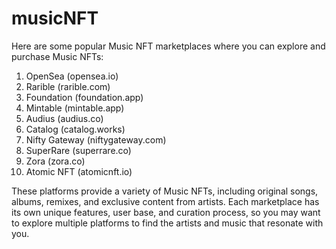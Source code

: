 # musicNFT
Here are some popular Music NFT marketplaces where you can explore and purchase Music NFTs:
1. OpenSea (opensea.io)
2. Rarible (rarible.com)
3. Foundation (foundation.app)
4. Mintable (mintable.app)
5. Audius (audius.co)
6. Catalog (catalog.works)
7. Nifty Gateway (niftygateway.com)
8. SuperRare (superrare.co)
9. Zora (zora.co)
10. Atomic NFT (atomicnft.io)
    
These platforms provide a variety of Music NFTs, including original songs, albums, remixes, and exclusive content from artists. Each marketplace has its own unique features, user base, and curation process, so you may want to explore multiple platforms to find the artists and music that resonate with you.
